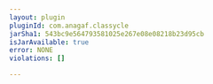 ```yaml
---
layout: plugin
pluginId: com.anagaf.classycle
jarSha1: 543bc9e564793581025e267e08e08218b23d95cb
isJarAvailable: true
error: NONE
violations: []

---
```

